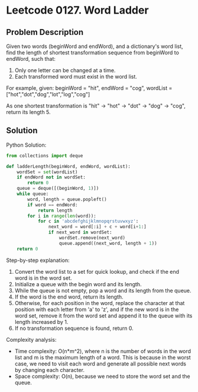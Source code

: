 # Leetcode 0127. Word Ladder

## Problem Description
Given two words (beginWord and endWord), and a dictionary's word list, find the length of shortest transformation sequence from beginWord to endWord, such that:

1. Only one letter can be changed at a time.
2. Each transformed word must exist in the word list.

For example, given:
beginWord = "hit",
endWord = "cog",
wordList = ["hot","dot","dog","lot","log","cog"]

As one shortest transformation is "hit" -> "hot" -> "dot" -> "dog" -> "cog", return its length 5.

## Solution
Python Solution:
```python
from collections import deque

def ladderLength(beginWord, endWord, wordList):
    wordSet = set(wordList)
    if endWord not in wordSet:
        return 0
    queue = deque([(beginWord, 1)])
    while queue:
        word, length = queue.popleft()
        if word == endWord:
            return length
        for i in range(len(word)):
            for c in 'abcdefghijklmnopqrstuvwxyz':
                next_word = word[:i] + c + word[i+1:]
                if next_word in wordSet:
                    wordSet.remove(next_word)
                    queue.append((next_word, length + 1))
    return 0
```

Step-by-step explanation:
1. Convert the word list to a set for quick lookup, and check if the end word is in the word set.
2. Initialize a queue with the begin word and its length.
3. While the queue is not empty, pop a word and its length from the queue.
4. If the word is the end word, return its length.
5. Otherwise, for each position in the word, replace the character at that position with each letter from 'a' to 'z', and if the new word is in the word set, remove it from the word set and append it to the queue with its length increased by 1.
6. If no transformation sequence is found, return 0.

Complexity analysis:
- Time complexity: O(n*m^2), where n is the number of words in the word list and m is the maximum length of a word. This is because in the worst case, we need to visit each word and generate all possible next words by changing each character.
- Space complexity: O(n), because we need to store the word set and the queue.